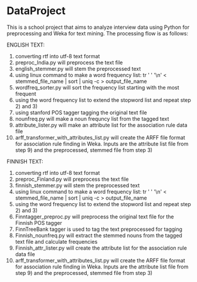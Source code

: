 # DataProject
This is a school project that aims to analyze interview data using Python for preprocessing and Weka for text mining.
The processing flow is as follows:

ENGLISH TEXT:
1) converting rtf into utf-8 text format
2) preproc_India.py will preprocess the text file
3) english_stemmer.py will stem the preprocessed text
4) using linux command to make a word frequency list: tr ' ' '\n' < stemmed_file_name | sort | uniq -c > output_file_name
5) wordfreq_sorter.py will sort the frequency list starting with the most frequent
6) using the word frequency list to extend the stopword list and repeat step 2) and 3)
7) using stanford POS tagger tagging the original text file
8) nounfreq.py will make a noun frequncy list from the tagged text
9) attribute_lister.py will make an attribute list for the association rule data file 
10) arff_transformer_with_attributes_list.py will create the ARFF file format for association rule finding in Weka. Inputs are the attribute list file from step 9) and the preprocessed, stemmed file from step 3)

FINNISH TEXT:
1) converting rtf into utf-8 text format
2) preproc_Finland.py will preprocess the text file
3) finnish_stemmer.py will stem the preprocessed text
4) using linux command to make a word frequency list: tr ' ' '\n' < stemmed_file_name | sort | uniq -c > output_file_name
5) using the word frequency list to extend the stopword list and repeat step 2) and 3)
6) Finntagger_preproc.py will preprocess the original text file for the Finnish POS tagger
7) FinnTreeBank tagger is used to tag the text preprocessed for tagging
8) Finnish_nounfreq.py will extract the stemmed nouns from the tagged text file and calculate frequencies
9) Finnish_attr_lister.py will create the attribute list for the association rule data file
10) arff_transformer_with_attributes_list.py will create the ARFF file format for association rule finding in Weka. Inputs are the attribute list file from step 9) and the preprocessed, stemmed file from step 3)

